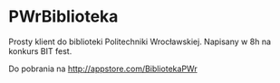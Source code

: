 PWrBiblioteka
=============

Prosty klient do biblioteki Politechniki Wrocławskiej. Napisany w 8h na konkurs BIT fest.

Do pobrania na http://appstore.com/BibliotekaPWr
